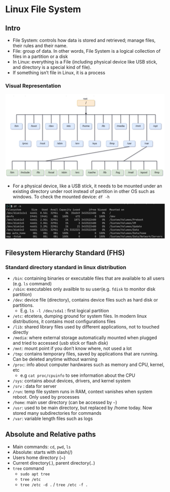 # Linux File System

## Intro

- File System: controls how data is stored and retrieved; manage files, their rules and their name. 
- File: group of data. In other words, File System is a logical collection of files in a partition or a disk
- In Linux: everything is a File (including physical device like USB stick, and directory is a special kind of file). 
- If something isn’t file in Linux, it is a process

### Visual Representation
![File system visual representation](images/linux_file_system.png "File system visual representation")


- For a physical device, like a USB stick, it needs to be mounted under an existing directory under root 
instead of partition in other OS such as windows. To check the mounted device: `df -h`

![partition](images/df_h.png "partition")


## Filesystem Hierarchy Standard (FHS)

### Standard directory standard in linux distribution
- `/bin`: containing binaries or executable files that are available to all users (e.g. `ls` command)
- `/sbin`: executables only availble to su user(e.g. `fdisk` to monitor disk partition)
- `/dev`: device file (directory), contains device files such as hard disk or partitions. 
  - E.g. `ls -l /dev/sda1` : first logical partition
- `/etc`: etcetera, dumping ground for system files. In modern linux distributions, it contains most configurations files
- `/lib`: shared library files used by different applications, not to touched directly
- `/media`: where external storage automatically mounted when plugged and tried to accessed (usb stick or flash disk)
- `/mnt`: mount point if you don’t know where, not used a lot 
- `/tmp`: contains temporary files, saved by applications that are running. Can be deleted anytime without warning
- `/proc`: info about computer hardwares such as memory and CPU, kernel, etc
  - e.g `cat proc/cpuinfo` to see information about the CPU
- `/sys`: contains about devices, drivers, and kernel system 
- `/srv` : data for server
- `/run`: temp file system runs in RAM, context vanishes when system reboot. Only used by processes
- `/home`: main user directory (can be accessed by `~`)
- `/usr`: used to be main directory, but replaced by /home today. Now stored many subdirectories for commands
- `/var`: variable length files such as logs

## Absolute and Relative paths

- Main commands: `cd`, `pwd`, `ls`
- Absolute: starts with slash(/)
- Users home directory (~)
- Current directory(.), parent directory(..)
- `tree` command
  - `sudo apt tree`
  - `tree /etc`
  - `tree /etc -d .` / `tree /etc -f .`
